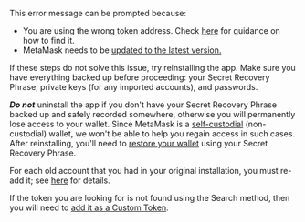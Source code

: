 This error message can be prompted because:


* You are using the wrong token address. Check [here](https://support.metamask.io/hc/en-us/articles/360059683451) for guidance on how to find it.
* MetaMask needs to be [updated to the latest version.](https://support.metamask.io/hc/en-us/articles/360060268452)


If these steps do not solve this issue, try reinstalling the app. Make sure you have everything backed up before proceeding: your Secret Recovery Phrase, private keys (for any imported accounts), and passwords.


***Do not*** uninstall the app if you don't have your Secret Recovery Phrase backed up and safely recorded somewhere, otherwise you will permanently lose access to your wallet. Since MetaMask is a [self-custodial](https://support.metamask.io/hc/en-us/articles/360059952212) (non-custodial) wallet, we won't be able to help you regain access in such cases. After reinstalling, you'll need to [restore your wallet](https://support.metamask.io/hc/en-us/articles/360015289612) using your Secret Recovery Phrase.


For each old account that you had in your original installation, you must re-add it; see [here](https://support.metamask.io/hc/en-us/articles/360015489271) for details.


If the token you are looking for is not found using the Search method, then you will need to [add it as a Custom Token](https://support.metamask.io/hc/en-us/articles/360015489031).  


